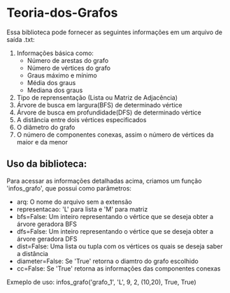 # Teoria-dos-Grafos

Essa biblioteca pode fornecer as seguintes informações em um arquivo de saída .txt:

1. Informações básica como:
     - Número de arestas do grafo
     - Número de vértices do grafo
     - Graus máximo e mínimo
     - Média dos graus
     - Mediana dos graus
2. Tipo de reprensentação (Lista ou Matriz de Adjacência)
3. Árvore de busca em largura(BFS) de determinado vértice
4. Árvore de busca em profundidade(DFS) de determinado vértice
5. A distância entre dois vértices especificados
6. O diâmetro do grafo
7. O número de componentes conexas, assim o número de vértices da maior e da menor

## Uso da biblioteca:

Para acessar as informações detalhadas acima, criamos um função 'infos_grafo', que possui como parâmetros:

- arq: O nome do arquivo sem a extensão
- representacao: 'L' para lista e 'M' para matriz 
- bfs=False: Um inteiro representando o vértice que se deseja obter a árvore geradora BFS
- dfs=False: Um inteiro representando o vértice que se deseja obter a árvore geradora DFS
- dist=False: Uma lista ou tupla com os vértices os quais se deseja saber a distância
- diameter=False: Se 'True' retorna o diamtro do grafo escolhido
- cc=False: Se 'True' retorna as informações das componentes conexas

Exmeplo de uso:
infos_grafo('grafo_1', 'L', 9, 2, (10,20), True, True)

